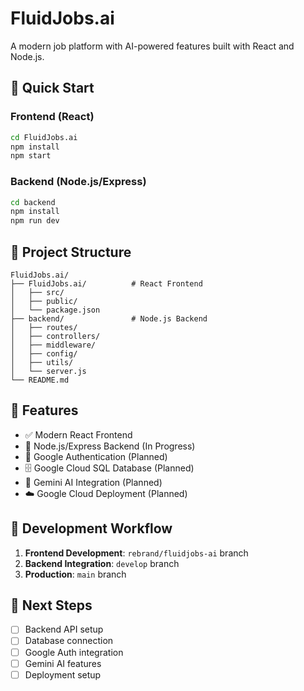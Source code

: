 # FluidJobs.ai

A modern job platform with AI-powered features built with React and Node.js.

## 🚀 Quick Start

### Frontend (React)
```bash
cd FluidJobs.ai
npm install
npm start
```

### Backend (Node.js/Express)
```bash
cd backend
npm install
npm run dev
```

## 📁 Project Structure

```
FluidJobs.ai/
├── FluidJobs.ai/          # React Frontend
│   ├── src/
│   ├── public/
│   └── package.json
├── backend/               # Node.js Backend
│   ├── routes/
│   ├── controllers/
│   ├── middleware/
│   ├── config/
│   ├── utils/
│   └── server.js
└── README.md
```

## 🔧 Features

- ✅ Modern React Frontend
- 🔄 Node.js/Express Backend (In Progress)
- 🔐 Google Authentication (Planned)
- 🗄️ Google Cloud SQL Database (Planned)
- 🤖 Gemini AI Integration (Planned)
- ☁️ Google Cloud Deployment (Planned)

## 🌟 Development Workflow

1. **Frontend Development**: `rebrand/fluidjobs-ai` branch
2. **Backend Integration**: `develop` branch
3. **Production**: `main` branch

## 📝 Next Steps

- [ ] Backend API setup
- [ ] Database connection
- [ ] Google Auth integration
- [ ] Gemini AI features
- [ ] Deployment setup